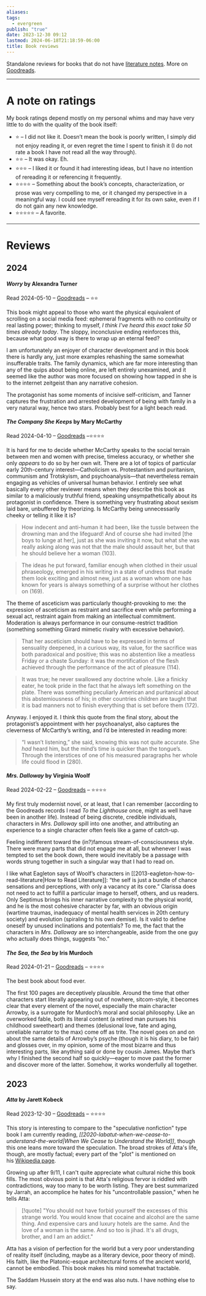 ```yaml
---
aliases: 
tags:
  - evergreen
publish: "true"
date: 2023-12-30 09:12
lastmod: 2024-06-18T21:18:59-06:00
title: Book reviews
---
```

Standalone reviews for books that do not have [literature notes](https://bnnyng.github.io/garden/tags/literature-note). More on [Goodreads](https://www.goodreads.com/user/show/83827426-bonnie).

---
# A note on ratings

My book ratings depend mostly on my personal whims and may have very little to do with the quality of the book itself:
- ⭐ – I did not like it. Doesn’t mean the book is poorly written, I simply did not enjoy reading it, or even regret the time I spent to finish it (I do not rate a book I have not read all the way through).
- ⭐⭐ – It was okay. Eh.
- ⭐⭐⭐ – I liked it or found it had interesting ideas, but I have no intention of rereading it or referencing it frequently.
- ⭐⭐⭐⭐ – Something about the book’s concepts, characterization, or prose was very compelling to me, or it changed my perspective in a meaningful way. I could see myself rereading it for its own sake, even if I do not gain any new knowledge.
- ⭐⭐⭐⭐⭐ – A favorite.

---
# Reviews

## 2024

#### *Worry* by Alexandra Turner

Read 2024-05-10 – [Goodreads](https://www.goodreads.com/review/show/6395081674) – ⭐⭐

This book might appeal to those who want the physical equivalent of scrolling on a social media feed: ephemeral fragments with no continuity or real lasting power; thinking to myself, _I think I've heard this exact take 50 times already today_. The sloppy, inconclusive ending reinforces this, because what good way is there to wrap up an eternal feed?  
  
I am unfortunately an enjoyer of character development and in this book there is hardly any, just more examples rehashing the same somewhat insufferable traits. The family dynamics, which are far more interesting than any of the quips about being online, are left entirely unexamined, and it seemed like the author was more focused on showing how tapped in she is to the internet zeitgeist than any narrative cohesion.  
  
The protagonist has some moments of incisive self-criticism, and Tanner captures the frustration and arrested development of being with family in a very natural way, hence two stars. Probably best for a light beach read.

#### *The Company She Keeps* by Mary McCarthy

Read 2024-04-10 –  [Goodreads](https://www.goodreads.com/review/show/6309331512) –⭐⭐⭐⭐

It is hard for me to decide whether McCarthy speaks to the social terrain between men and women with precise, timeless accuracy, or whether she only *appears* to do so by her own wit. There are a lot of topics of particular early 20th-century interest—Catholicism vs. Protestantism and puritanism, communism and Trotskyism, and psychoanalysis—that nevertheless remain engaging as vehicles of universal human behavior. I entirely see what basically every other reviewer means when they describe this book as similar to a maliciously truthful friend, speaking unsympathetically about its protagonist in confidence. There is something very frustrating about sexism laid bare, unbuffered by theorizing. Is McCarthy being unnecessarily cheeky or telling it like it is?

> How indecent and anti-human it had been, like the tussle between the drowning man and the lifeguard! And of course she had invited \[the boys to lunge at her\], just as she was inviting it now, but what she was really asking along was not that the male should assault her, but that he should believe her a woman (103).

>The ideas he put forward, familiar enough when clothed in their usual phraseology, emerged in his writing in a state of undress that made them look exciting and almost new, just as a woman whom one has known for years is always something of a surprise without her clothes on (169).

The theme of asceticism was particularly thought-provoking to me: the expression of asceticism as restraint and sacrifice even while performing a sexual act, restraint again from making an intellectual commitment. Moderation is always performance in our consume-restrict tradition (something something Girard mimetic rivalry with excessive behavior).

>That her asceticism should have to be expressed in terms of sensuality deepened, in a curious way, its value, for the sacrifice was both paradoxical and positive; this was no abstention like a meatless Friday or a chaste Sunday: it was the mortification of the flesh achieved through the performance of the act of pleasure (114).

>It was true; he never swallowed any doctrine whole. Like a finicky eater, he took pride in the fact that he always left something on the plate. There was something peculiarly American and puritanical about this abstemiousness of his; in other countries children are taught that it is bad manners not to finish everything that is set before them (172).

Anyway. I enjoyed it. I think this quote from the final story, about the protagonist’s appointment with her psychoanalyst, also captures the cleverness of McCarthy’s writing, and I’d be interested in reading more:

>“I wasn’t listening,” she said, knowing this was not quite accurate. She *had* heard him, but the mind’s time is quicker than the tongue’s. Through the interstices of one of his measured paragraphs her whole life could flood in (280).

#### *Mrs. Dalloway* by Virginia Woolf

Read 2024-02-22 – [Goodreads](https://www.goodreads.com/review/show/3971088804) – ⭐⭐⭐⭐

My first truly modernist novel, or at least, that I can remember (according to the Goodreads records I read *To the Lighthouse* once, might as well have been in another life). Instead of being discrete, credible individuals, characters in *Mrs. Dalloway* spill into one another, and attributing an experience to a single character often feels like a game of catch-up.

Feeling indifferent toward the (in?)famous stream-of-consciousness style. There were many parts that did not engage me at all, but whenever I was tempted to set the book down, there would inevitably be a passage with words strung together in such a singular way that I had to read on.

I like what Eagleton says of Woolf’s characters in [[2013-eagleton-how-to-read-literature|How to Read Literature]]: “the self is just a bundle of chance sensations and perceptions, with only a vacancy at its core.” Clarissa does not need to act to fulfill a particular image to herself, others, and us readers. Only Septimus brings his inner narrative complexity to the physical world, and he is the most cohesive character by far, with an obvious origin (wartime traumas, inadequacy of mental health services in 20th century society) and evolution (spiraling to his own demise). Is it valid to define oneself by unused inclinations and potentials? To me, the fact that the characters in *Mrs. Dalloway* are so interchangeable, aside from the one guy who actually does things, suggests “no.”

#### *The Sea, the Sea* by Iris Murdoch

Read 2024-01-21 – [Goodreads](https://www.goodreads.com/review/show/5216501126) – ⭐⭐⭐⭐

The best book about food ever.

The first 100 pages are deceptively plausible. Around the time that other characters start literally appearing out of nowhere, sitcom-style, it becomes clear that every element of the novel, especially the main character Arrowby, is a surrogate for Murdoch’s moral and social philosophy. Like an overworked fable, both its literal content (a retired man pursues his childhood sweetheart) and themes (delusional love, fate and aging, unreliable narrator to the max) come off as trite. The novel goes on and on about the same details of Arrowby’s psyche (though it is his diary, to be fair) and glosses over, in my opinion, some of the most bizarre and thus interesting parts, like anything said or done by cousin James. Maybe that’s why I finished the second half so quickly—eager to move past the former and discover more of the latter. Somehow, it works wonderfully all together.

## 2023
#### *Atta* by Jarett Kobeck

Read 2023-12-30 – [Goodreads](https://www.goodreads.com/review/show/6094187241) – ⭐⭐⭐⭐

This story is interesting to compare to the "speculative nonfiction" type book I am currently reading, *[[2020-labatut-when-we-cease-to-understand-the-world|When We Cease to Understand the World]]*, though this one leans more toward the speculation. The broad strokes of Atta's life, though, are mostly factual; every part of the "plot" is mentioned on his [Wikipedia page](https://en.wikipedia.org/wiki/Mohamed_Atta).

Growing up after 9/11, I can't quite appreciate what cultural niche this book fills. The most obvious point is that Atta's religious fervor is riddled with contradictions, way too many to be worth listing. They are best summarized by Jarrah, an accomplice he hates for his "uncontrollable passion," when he tells Atta:

> [!quote]
> "You should not have forbid yourself the excesses of this strange world. You would know that cocaine and alcohol are the same thing. And expensive cars and luxury hotels are the same. And the love of a woman is the same. And so too is jihad. It's all drugs, brother, and I am an addict."

Atta has a vision of perfection for the world but a very poor understanding of reality itself (including, maybe as a literary device, poor theory of mind). His faith, like the Platonic-esque architectural forms of the ancient world, cannot be embodied. This book makes his mind somewhat tractable.

The Saddam Hussein story at the end was also nuts. I have nothing else to say.
